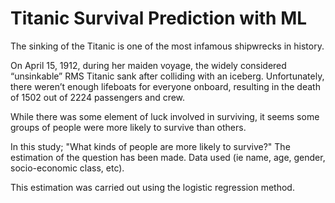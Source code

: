 # Titanic Survival Prediction with ML
 
The sinking of the Titanic is one of the most infamous shipwrecks in history.

On April 15, 1912, during her maiden voyage, the widely considered “unsinkable” RMS Titanic sank after colliding with an iceberg. Unfortunately, there weren’t enough lifeboats for everyone onboard, resulting in the death of 1502 out of 2224 passengers and crew.

While there was some element of luck involved in surviving, it seems some groups of people were more likely to survive than others.

In this study; "What kinds of people are more likely to survive?" The estimation of the question has been made. Data used (ie name, age, gender, socio-economic class, etc).

This estimation was carried out using the logistic regression method.
